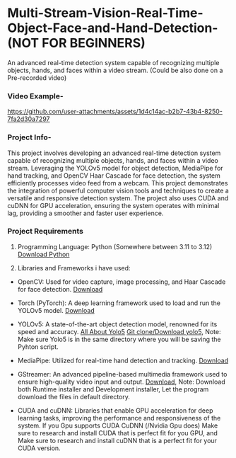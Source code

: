 # Multi-Stream-Vision-Real-Time-Object-Face-and-Hand-Detection- (NOT FOR BEGINNERS)
 An advanced real-time detection system capable of recognizing multiple objects, hands, and faces within a video stream. (Could be also done on a Pre-recorded video)

### Video Example-

https://github.com/user-attachments/assets/1d4c14ac-b2b7-43b4-8250-7fa2d30a7297

### Project Info- 

This project involves developing an advanced real-time detection system capable of recognizing multiple objects, hands, and faces within a video stream. Leveraging the YOLOv5 model for object detection, MediaPipe for hand tracking, and OpenCV Haar Cascade for face detection, the system efficiently processes video feed from a webcam. This project demonstrates the integration of powerful computer vision tools and techniques to create a versatile and responsive detection system. The project also uses CUDA and cuDNN for GPU acceleration, ensuring the system operates with minimal lag, providing a smoother and faster user experience.

### Project Requirements

1. Programming Language: Python (Somewhere between 3.11 to 3.12) [Download Python](https://www.python.org/downloads/)


2. Libraries and Frameworks i have used:
- OpenCV: Used for video capture, image processing, and Haar Cascade for face detection. [Download](https://docs.opencv.org/4.x/d6/d00/tutorial_py_root.html)

- Torch (PyTorch): A deep learning framework used to load and run the YOLOv5 model. [Download](https://pytorch.org/docs/stable/index.html)

- YOLOv5: A state-of-the-art object detection model, renowned for its speed and accuracy.
  [All About Yolo5](https://docs.ultralytics.com/yolov5/)
  [Git clone/Download yolo5](https://github.com/ultralytics/yolov5), Note: Make sure Yolo5 is in the same directory where you will be saving the Pyhton script.
  
- MediaPipe: Utilized for real-time hand detection and tracking.  [Download](https://ai.google.dev/edge/mediapipe/solutions/guide)

- GStreamer: An advanced pipeline-based multimedia framework used to ensure high-quality video input and output.
  [Download](https://gstreamer.freedesktop.org/download/#windows), Note: Download both Runtime installer and Development installer, Let the program download the files in default directory.
  
- CUDA and cuDNN: Libraries that enable GPU acceleration for deep learning tasks, improving the performance and responsiveness of the system.
  If you Gpu supports CUDA CuDNN (/Nvidia Gpu does) Make sure to research and install CUDA that is perfect fit for you GPU, and Make sure to research and install cuDNN that is a perfect fit for your CUDA version.
